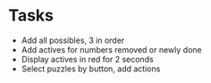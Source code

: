 # Tasks
- Add all possibles, 3 in order
- Add actives for numbers removed or newly done
- Display actives in red for 2 seconds
- Select puzzles by button, add actions
